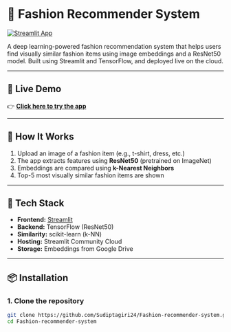 # 👗 Fashion Recommender System

[![Streamlit App](https://img.shields.io/badge/Live%20App-Click%20Here-brightgreen?style=for-the-badge&logo=streamlit)](https://mainpy-kwxlg4capjfb7kaqknlwlm.streamlit.app/)

A deep learning-powered fashion recommendation system that helps users find visually similar fashion items using image embeddings and a ResNet50 model. Built using Streamlit and TensorFlow, and deployed live on the cloud.

---

## 🚀 Live Demo

👉 **[Click here to try the app](https://mainpy-kwxlg4capjfb7kaqknlwlm.streamlit.app/)**

---

## 📸 How It Works

1. Upload an image of a fashion item (e.g., t-shirt, dress, etc.)
2. The app extracts features using **ResNet50** (pretrained on ImageNet)
3. Embeddings are compared using **k-Nearest Neighbors**
4. Top-5 most visually similar fashion items are shown

---

## 🧠 Tech Stack

- **Frontend:** [Streamlit](https://streamlit.io)
- **Backend:** TensorFlow (ResNet50)
- **Similarity:** scikit-learn (k-NN)
- **Hosting:** Streamlit Community Cloud
- **Storage:** Embeddings from Google Drive

---

## 📦 Installation

### 1. Clone the repository

```bash
git clone https://github.com/Sudiptagiri24/Fashion-recommender-system.git
cd Fashion-recommender-system
